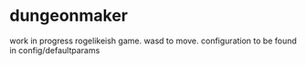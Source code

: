 # dungeonmaker

work in progress rogelikeish game.
wasd to move.
configuration to be found in config/defaultparams